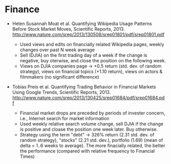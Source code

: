 Finance
=======

* Helen Susannah Moat et al. Quantifying Wikipedia Usage Patterns Before Stock Market Moves, Scientific Reports, 2013. http://www.nature.com/srep/2013/130508/srep01801/pdf/srep01801.pdf
    - Used views and edits on financially related Wikipedia pages, weekly changes over past N week average
    - Sell (DJIA) on the first trading day of a week if the change is negative, buy oterwise, and close the position on the following week.
    - Views on DJIA companies page -> +0.5 return (std. dev. of random strategy), views on financial topics (+1.10 return), views on actors & filmmakers (no significant difference)

* Tobias Preis et al. Quantifying Trading Behavior in Financial Markets Using Google Trends, Scientific Reports, 2013. http://www.nature.com/srep/2013/130425/srep01684/pdf/srep01684.pdf
    - Financial market drops are preceded by periods of invester concern, i.e., Internet search for market information
    - Used weekly relative search volume change, sell DJIA if the change is positive and cloase the position one week later. Buy otherwise.
    - Strategy using the term "debt" -> 326% return (2.31 std. dev. of random strategy), "stocks" (2.21 std. dev.), portfolio (1.69) (mean of delta = 1..6 weeks to average). The more finacially related, the better the performance (compared with relative frequency to Financial Times)
